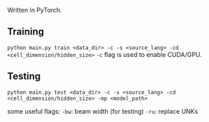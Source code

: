 Written in PyTorch.

## Training

`python main.py train <data_dir> -c -s <source_lang> -cd <cell_dimension/hidden_size>` 
`-c` flag is used to enable CUDA/GPU.

## Testing
`python main.py test <data_dir> -c -s <source_lang> -cd <cell_dimension/hidden_size> -mp <model_path>` 

some useful flags:
`-bw`: beam width (for testing)
`-ru`: replace UNKs
